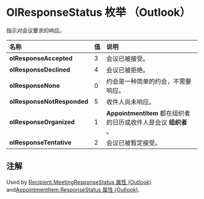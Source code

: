 
# OlResponseStatus 枚举 （Outlook）

指示对会议要求的响应。



|**名称**|**值**|**说明**|
|:-----|:-----|:-----|
|**olResponseAccepted**|3|会议已被接受。|
|**olResponseDeclined**|4|会议已被拒绝。|
|**olResponseNone**|0|约会是一种简单的约会，不需要响应。|
|**olResponseNotResponded**|5|收件人尚未响应。|
|**olResponseOrganized**|1|**AppointmentItem** 都在组织者的日历或收件人是会议 **组织者** 。|
|**olResponseTentative**|2|会议已被暂定接受。|

## 注解

Used by [Recipient.MeetingResponseStatus 属性 (Outlook)](27f3e40a-b5e9-9f36-ae26-78cc85d160fa.md) and[AppointmentItem.ResponseStatus 属性 (Outlook)](853cf25d-6cfc-baef-b906-acf43dbd6478.md).

